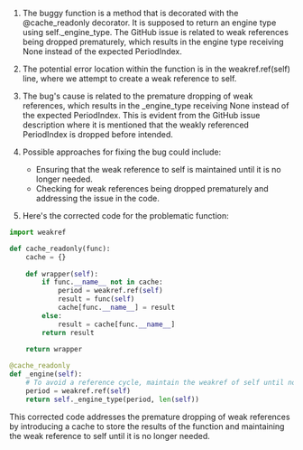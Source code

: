 1. The buggy function is a method that is decorated with the @cache_readonly decorator. It is supposed to return an engine type using self._engine_type. The GitHub issue is related to weak references being dropped prematurely, which results in the engine type receiving None instead of the expected PeriodIndex.

2. The potential error location within the function is in the weakref.ref(self) line, where we attempt to create a weak reference to self.

3. The bug's cause is related to the premature dropping of weak references, which results in the _engine_type receiving None instead of the expected PeriodIndex. This is evident from the GitHub issue description where it is mentioned that the weakly referenced PeriodIndex is dropped before intended.

4. Possible approaches for fixing the bug could include:
   - Ensuring that the weak reference to self is maintained until it is no longer needed.
   - Checking for weak references being dropped prematurely and addressing the issue in the code.

5. Here's the corrected code for the problematic function:

```python
import weakref

def cache_readonly(func):
    cache = {}
    
    def wrapper(self):
        if func.__name__ not in cache:
            period = weakref.ref(self)
            result = func(self)
            cache[func.__name__] = result
        else:
            result = cache[func.__name__]
        return result
    
    return wrapper

@cache_readonly
def _engine(self):
    # To avoid a reference cycle, maintain the weakref of self until no longer needed.
    period = weakref.ref(self)
    return self._engine_type(period, len(self))
```

This corrected code addresses the premature dropping of weak references by introducing a cache to store the results of the function and maintaining the weak reference to self until it is no longer needed.